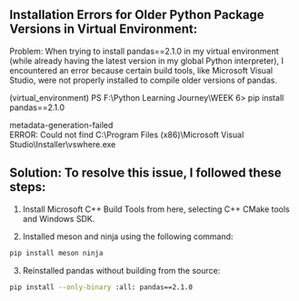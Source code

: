 ## Installation Errors for Older Python Package Versions in Virtual Environment:
Problem: When trying to install pandas==2.1.0 in my virtual environment (while already having the latest version in my global Python interpreter), I encountered an error because certain build tools, like Microsoft Visual Studio, were not properly installed to compile older versions of pandas.

(virtual_environment) PS F:\Python Learning Journey\WEEK 6> pip install pandas==2.1.0

metadata-generation-failed  
ERROR: Could not find C:\Program Files (x86)\Microsoft Visual Studio\Installer\vswhere.exe

## Solution: To resolve this issue, I followed these steps:

1. Install Microsoft C++ Build Tools from here, selecting C++ CMake tools and Windows SDK.

2. Installed meson and ninja using the following command:
   
```bash
pip install meson ninja 
```

3. Reinstalled pandas without building from the source:

```bash
pip install --only-binary :all: pandas==2.1.0
```
